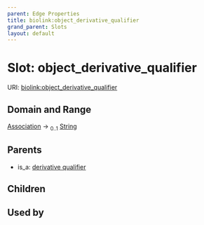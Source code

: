 ```yaml
---
parent: Edge Properties
title: biolink:object_derivative_qualifier
grand_parent: Slots
layout: default
---
```


# Slot: object_derivative_qualifier




URI: [biolink:object_derivative_qualifier](https://w3id.org/biolink/vocab/object_derivative_qualifier)

## Domain and Range

[Association](Association.md) ->  <sub>0..1</sub> [String](types/String.md)

## Parents

 *  is_a: [derivative qualifier](derivative_qualifier.md)

## Children


## Used by

